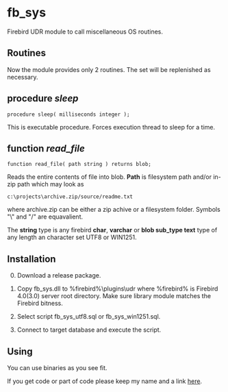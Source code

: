 # fb_sys
Firebird UDR module to call miscellaneous OS routines.

## Routines

Now the module provides only 2 routines. The set will be replenished as necessary.

## procedure *sleep*

    procedure sleep( milliseconds integer );

This is executable procedure. Forces execution thread to sleep for a time. 


## function *read_file*

    function read_file( path string ) returns blob;

Reads the entire contents of file into blob. **Path** is filesystem path and/or in-zip path which may look as

    c:\projects\archive.zip/source/readme.txt

where archive.zip can be either a zip achive or a filesystem folder. Symbols "\\" and "/" are equavalient.

The **string** type is any firebird **char**, **varchar** or **blob sub_type text** type of any length an character set UTF8 or WIN1251.   
    

## Installation


0. Download a release package.

1. Copy fb_sys.dll to %firebird%\plugins\udr
   where %firebird% is Firebird 4.0(3.0) server root directory.
   Make sure library module matches the Firebird bitness.

2. Select script fb_sys_utf8.sql or fb_sys_win1251.sql.

3. Connect to target database and execute the script.


## Using

You can use binaries as you see fit.

If you get code or part of code please keep my name and a link [here](https://github.com/shalamyansky/fb_xml).   
